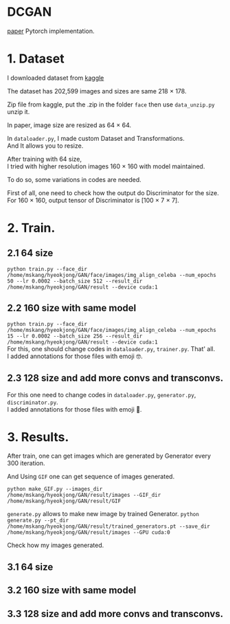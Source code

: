 # DCGAN  
[paper](https://arxiv.org/pdf/1511.06434.pdf)
Pytorch implementation.

# 1. Dataset  
I downloaded dataset from [kaggle](https://www.kaggle.com/datasets/jessicali9530/celeba-dataset)  

The dataset has 202,599 images and sizes are same 218 × 178.

Zip file from kaggle, put the .zip in the folder `face` then use `data_unzip.py` unzip it.  

In paper, image size are resized as 64 × 64.

In `dataloader.py`, I made custom Dataset and Transformations.  
And It allows you to resize.  

After training with 64 size,  
I tried with higher resolution images 160 × 160 with model maintained.  

To do so, some variations in codes are needed.  

First of all, one need to check how the output do Discriminator for the size.  
For 160 × 160, output tensor of Discriminator is [100 × 7 × 7].  

# 2. Train.  
## 2.1 64 size
`python train.py --face_dir /home/mskang/hyeokjong/GAN/face/images/img_align_celeba --num_epochs 50 --lr 0.0002 --batch_size 512 --result_dir /home/mskang/hyeokjong/GAN/result --device cuda:1`

## 2.2 160 size with same model  
`python train.py --face_dir /home/mskang/hyeokjong/GAN/face/images/img_align_celeba --num_epochs 15 --lr 0.0002 --batch_size 256 --result_dir /home/mskang/hyeokjong/GAN/result --device cuda:1`  
For this, one should change codes in `dataloader.py`, `trainer.py`.  That' all.  
I added annotations for those files with emoji 🤓.


## 2.3  128 size and add more convs and transconvs.  
For this one need to change codes in `dataloader.py`, `generator.py`, `discriminator.py`.  
I added annotations for those files with emoji 🦢.  




# 3. Results.  

After train, one can get images which are generated by Generator every 300 iteration.  

And Using `GIF` one can get sequence of images generated. 

`python make_GIF.py --images_dir /home/mskang/hyeokjong/GAN/result/images --GIF_dir /home/mskang/hyeokjong/GAN/result/GIF`

`generate.py` allows to make new image by trained Generator.
`python generate.py --pt_dir /home/mskang/hyeokjong/GAN/result/trained_generators.pt --save_dir /home/mskang/hyeokjong/GAN/result/images --GPU cuda:0`  

Check how my images generated.  

## 3.1 64 size  

## 3.2 160 size with same model  

## 3.3 128 size and add more convs and transconvs.  

